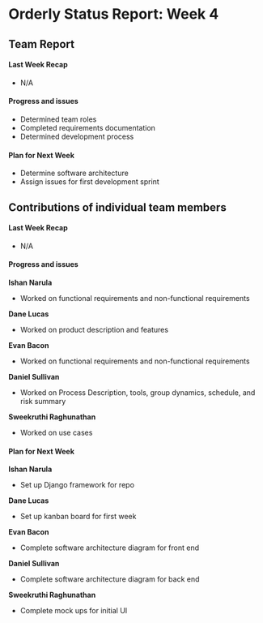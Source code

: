 # Orderly Status Report: Week 4

## Team Report

#### Last Week Recap
- N/A

#### Progress and issues
- Determined team roles
- Completed requirements documentation
- Determined development process

#### Plan for Next Week
- Determine software architecture
- Assign issues for first development sprint

## Contributions of individual team members

#### Last Week Recap
- N/A

#### Progress and issues

**Ishan Narula**
- Worked on functional requirements and non-functional requirements

**Dane Lucas**
- Worked on product description and features

**Evan Bacon**
- Worked on functional requirements and non-functional requirements

**Daniel Sullivan**
- Worked on Process Description, tools, group dynamics, schedule, and risk summary

**Sweekruthi Raghunathan**
- Worked on use cases

#### Plan for Next Week

**Ishan Narula**
- Set up Django framework for repo

**Dane Lucas**
- Set up kanban board for first week

**Evan Bacon**
- Complete software architecture diagram for front end

**Daniel Sullivan**
- Complete software architecture diagram for back end

**Sweekruthi Raghunathan**
- Complete mock ups for initial UI
